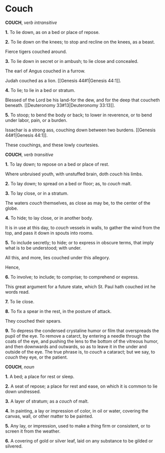 # Couch

**COUCH**, _verb intransitive_

**1.** To lie down, as on a bed or place of repose.

**2.** To lie down on the knees; to stop and recline on the knees, as a beast.

Fierce tigers couched around.

**3.** To lie down in secret or in ambush; to lie close and concealed.

The earl of Angus couched in a furrow.

Judah couched as a lion. [[Genesis 44#1|Genesis 44:1]].

**4.** To lie; to lie in a bed or stratum.

Blessed of the Lord be his land-for the dew, and for the deep that coucheth beneath. [[Deuteronomy 33#13|Deuteronomy 33:13]].

**5.** To stoop; to bend the body or back; to lower in reverence, or to bend under labor, pain, or a burden.

Issachar is a strong ass, couching down between two burdens. [[Genesis 44#1|Genesis 44:1]].

These couchings, and these lowly courtesies.

**COUCH**, _verb transitive_

**1.** To lay down; to repose on a bed or place of rest.

Where unbruised youth, with unstuffed brain, doth _couch_ his limbs.

**2.** To lay down; to spread on a bed or floor; as, to _couch_ malt.

**3.** To lay close, or in a stratum.

The waters _couch_ themselves, as close as may be, to the center of the globe.

**4.** To hide; to lay close, or in another body.

It is in use at this day, to _couch_ vessels in walls, to gather the wind from the top, and pass it down in spouts into rooms.

**5.** To include secretly; to hide; or to express in obscure terms, that imply what is to be understood; with under.

All this, and more, lies couched under this allegory.

Hence,

**6.** To involve; to include; to comprise; to comprehend or express.

This great argument for a future state, which St. Paul hath couched int he words read.

**7.** To lie close.

**8.** To fix a spear in the rest, in the posture of attack.

They couched their spears.

**9.** To depress the condensed crystaline humor or film that overspreads the pupil of the eye. To remove a catarct, by entering a needle through the coats of the eye, and pushing the lens to the bottom of the vitreous humor, and then downwards and outwards, so as to leave it in the under and outside of the eye. The true phrase is, to _couch_ a cataract; but we say, to _couch_ they eye, or the patient.

**COUCH**, _noun_

**1.** A bed; a place for rest or sleep.

**2.** A seat of repose; a place for rest and ease, on which it is common to lie down undressed.

**3.** A layer of stratum; as a _couch_ of malt.

**4.** In painting, a lay or impression of color, in oil or water, covering the canvas, wall, or other matter to be painted.

**5.** Any lay, or impression, used to make a thing firm or consistent, or to screen it from the weather.

**6.** A covering of gold or silver leaf, laid on any substance to be gilded or silvered.